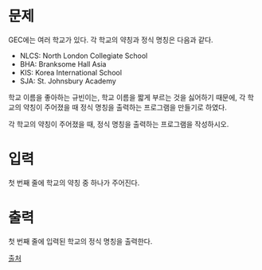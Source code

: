 # 문제

GEC에는 여러 학교가 있다. 각 학교의 약칭과 정식 명칭은 다음과 같다.

- NLCS: North London Collegiate School
- BHA: Branksome Hall Asia
- KIS: Korea International School
- SJA: St. Johnsbury Academy

학교 이름을 좋아하는 규빈이는, 학교 이름을 짧게 부르는 것을 싫어하기 때문에, 각 학교의 약칭이 주어졌을 때 정식 명칭을 출력하는 프로그램을 만들기로 하였다.

각 학교의 약칭이 주어졌을 때, 정식 명칭을 출력하는 프로그램을 작성하시오.

# 입력

첫 번째 줄에 학교의 약칭 중 하나가 주어진다.

# 출력

첫 번째 줄에 입력된 학교의 정식 명칭을 출력한다.

[출처](https://www.acmicpc.net/problem/27889)
